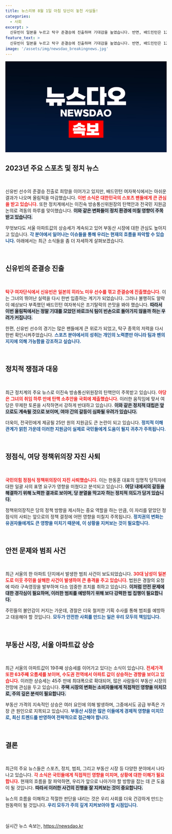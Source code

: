 ```yaml
---
title: 뉴스리뷰 8월 1일 아침 당신이 놓친 사실들!
categories:
  - 사회
excerpt: >
  신유빈이 일본을 누르고 탁구 준결승에 진출하며 기대감을 높였습니다. 반면, 배드민턴은 12년 만에 올림픽을 빈손으로 마감했습니다. 정치권에서는 이진숙 위원장 탄핵안과 25만 원 지원금 방안이 논란을 일으키고 있습니다.
feature_text: >
  신유빈이 일본을 누르고 탁구 준결승에 진출하며 기대감을 높였습니다. 반면, 배드민턴은 12년 만에 올림픽을 빈손으로 마감했습니다. 정치권에서는 이진숙 위원장 탄핵안과 25만 원 지원금 방안이 논란을 일으키고 있습니다.
image: '/assets/img/newsdao_breakingnews.jpg'
---
```


<p><img src="/assets/img/newsdao_breakingnews.jpg" alt="implanttips 속보" /></p>

<h2 data-ke-size="size26">2023년 주요 스포츠 및 정치 뉴스</h2>

<p data-ke-size="size16">&nbsp;</p>

<p>신유빈 선수의 준결승 진출로 희망을 이어가고 있지만, 배드민턴 여자복식에서는 아쉬운 결과가 나오며 올림픽을 마감했습니다. <b><span style="color: #ee2323;">이번 소식은 대한민국의 스포츠 팬들에게 큰 관심을 받고 있습니다.</span></b> 또한 정치계에서는 이진숙 방송통신위원장의 탄핵안과 전국민 지원금 논의로 격동의 하루를 맞이했습니다. <b><span style="background-color: #21538527;">이와 같은 변화들이 정치 환경에 미칠 영향이 주목받고 있습니다.</span></b> </p>

<p>무엇보다도 서울 아파트값의 상승세가 계속되고 있어 부동산 시장에 대한 관심도 높아지고 있습니다. <b><span style="color: #1a5490;">각 분야에서 일어나는 이슈들을 통해 우리는 현재의 흐름을 파악할 수 있습니다.</span></b> 아래에서는 최근 소식들을 좀 더 자세하게 살펴보겠습니다.</p>

<p data-ke-size="size16">&nbsp;</p>

<h2 data-ke-size="size26">신유빈의 준결승 진출</h2>

<p data-ke-size="size16">&nbsp;</p>

<p><b><span style="color: #ee2323;">탁구 여자단식에서 신유빈은 일본의 히라노 미우 선수를 꺾고 준결승에 진출했습니다.</span></b> 이는 그녀의 뛰어난 실력을 다시 한번 입증하는 계기가 되었습니다. 그러나 불행히도 알략이 예상보다 부족했던 배드민턴 여자복식은 조기탈락의 쓴맛을 봐야 했습니다. <b><span style="background-color: #21538527;">따라서 이번 올림픽에서는 정말 기대를 모았던 바로크식 팀이 빈손으로 돌아가지 않을까 하는 우려가 커집니다.</span></b> </p>

<p>한편, 신유빈 선수의 경기는 많은 팬들에게 큰 위로가 되었고, 탁구 종목의 저력을 다시 한번 확인시켜주었습니다. <b><span style="color: #1a5490;">스포츠 분야에서의 성취는 개인의 노력뿐만 아니라 팀과 팬의 지지에 의해 가능함을 강조하고 싶습니다.</span></b></p>

<p data-ke-size="size16">&nbsp;</p>

<h2 data-ke-size="size26">정치적 쟁점과 대응</h2>

<p data-ke-size="size16">&nbsp;</p>

<p>최근 정치계의 주요 뉴스로 이진숙 방송통신위원장의 탄핵안이 주목받고 있습니다. <b><span style="color: #ee2323;">야당은 그녀의 취임 하루 만에 탄핵 소추안을 국회에 제출했습니다.</span></b> 이러한 움직임에 맞서 여당은 무제한 토론을 시작하면서 강하게 반대하고 있습니다. <b><span style="background-color: #21538527;">이와 같은 정치적 대립은 앞으로도 계속될 것으로 보이며, 여야 간의 갈등이 심화될 우려가 있습니다.</span></b> </p>

<p>더욱이, 전국민에게 제공될 25만 원의 지원금도 큰 논란이 되고 있습니다. <b><span style="color: #1a5490;">정치적 이해관계가 얽힌 가운데 이러한 지원금이 실제로 국민들에게 도움이 될지 귀추가 주목됩니다.</span></b></p>

<p data-ke-size="size16">&nbsp;</p>

<h2 data-ke-size="size26">정점식, 여당 정책위의장 자진 사퇴</h2>

<p data-ke-size="size16">&nbsp;</p>

<p><b><span style="color: #ee2323;">국민의힘 정점식 정책위의장이 자진 사퇴했습니다.</span></b> 이는 한동훈 대표의 임명직 당직자에 대한 일괄 사의 표명 요구가 영향을 미쳤다고 분석되고 있습니다. <b><span style="background-color: #21538527;">여당 내에서의 갈등을 해결하기 위해 노력한 결과로 보이며, 당 분열을 막고자 하는 정치적 의도가 담겨 있습니다.</span></b></p>

<p>정책위의장직은 당의 정책 방향을 제시하는 중요 역할을 하는 만큼, 이 자리를 맡았던 정점식의 사퇴는 앞으로의 정책 결정에 어떤 영향을 미칠지 주목됩니다. <b><span style="color: #1a5490;">정치권의 변화는 유권자들에게도 큰 영향을 미치기 때문에, 이 상황을 지켜보는 것이 필요합니다.</span></b></p>

<p data-ke-size="size16">&nbsp;</p>

<h2 data-ke-size="size26">안전 문제와 범죄 사건</h2>

<p data-ke-size="size16">&nbsp;</p>

<p>최근 서울의 한 아파트 단지에서 발생한 범죄 사건이 보도되었습니다. <b><span style="color: #ee2323;">30대 남성이 일본도로 이웃 주민을 살해한 사건이 발생하여 큰 충격을 주고 있습니다.</span></b> 법원은 경찰의 요청에 따라 구속영장을 발부하며 다소 엄중한 조치를 취하고 있습니다. <b><span style="background-color: #21538527;">이처럼 안전 문제에 대한 경각심이 필요하며, 이러한 범죄를 예방하기 위해 보다 강력한 법 집행이 필요합니다.</span></b></p>

<p>주민들의 불안감이 커지는 가운데, 경찰은 더욱 철저한 기획 수사를 통해 범죄를 예방하고 대응해야 할 것입니다. <b><span style="color: #1a5490;">모두가 안전한 사회를 만드는 일은 우리 모두의 책임입니다.</span></b></p>

<p data-ke-size="size16">&nbsp;</p>

<h2 data-ke-size="size26">부동산 시장, 서울 아파트값 상승</h2>

<p data-ke-size="size16">&nbsp;</p>

<p>최근 서울의 아파트값이 19주째 상승세를 이어가고 있다는 소식이 있습니다. <b><span style="color: #ee2323;">전세가격 또한 63주째 오름세를 보이며, 수도권 전역에서 아파트 값이 상승하는 경향을 보이고 있습니다.</span></b> 이러한 상승세는 45주 만에 최대폭으로 확대되어, 많은 사람들이 부동산 시장의 전망에 관심을 두고 있습니다. <b><span style="background-color: #21538527;">주택 시장의 변화는 소비자들에게 직접적인 영향을 미치므로, 주의 깊은 분석이 필요합니다.</span></b></p>

<p>부동산 가격의 지속적인 상승은 여러 요인에 의해 발생하며, 그중에서도 공급 부족은 가장 큰 원인으로 지목되고 있습니다. <b><span style="color: #1a5490;">부동산 시장은 많은 이들에게 경제적 영향을 미치므로, 최신 트렌드를 반영하여 전략적으로 접근해야 합니다.</span></b></p>

<p data-ke-size="size16">&nbsp;</p>

<h2 data-ke-size="size26">결론</h2>

<p data-ke-size="size16">&nbsp;</p>

<p>최근의 주요 뉴스들은 스포츠, 정치, 범죄, 그리고 부동산 시장 등 다양한 분야에서 나타나고 있습니다. <b><span style="color: #ee2323;">각 소식은 국민들에게 직접적인 영향을 미치며, 상황에 대한 이해가 필요합니다.</span></b> 현재의 흐름을 잘 파악하면, 우리가 앞으로 나아가야 할 방향을 잡는 데 큰 도움이 될 것입니다. <b><span style="background-color: #21538527;">따라서 이러한 사건의 진행을 잘 지켜보는 것이 중요합니다.</span></b> </p>

<p>뉴스의 흐름을 이해하고 적절한 판단을 내리는 것은 우리 사회를 더욱 건강하게 만드는 원동력이 될 것입니다. <b><span style="color: #1a5490;">우리 모두가 주의 깊게 지켜보아야 할 시점입니다.</span></b></p>

<p data-ke-size="size16">&nbsp;</p>
실시간 뉴스 속보는, <a href="https://newsdao.kr" rel="dofollow">https://newsdao.kr</a>


